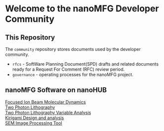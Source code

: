 # Welcome to the nanoMFG Developer Community

## This Repository

The `community` repository stores documents used by the developer community.

* `rfcs` - SoftWare Planning Document(SPD) drafts and related documents ready for a Request For Comment (RFC) review period.
* `governance` - operating processes for the nanoMFG project.

## nanoMFG Software on nanoHUB

[Focused Ion Beam Molecular Dynamics](https://nanohub.org/tools/fibmd)  
[Two Photon Lithography](https://nanohub.org/tools/tpl/)  
[Two Photon Lithography Variable Analysis](https://nanohub.org/tools/tplvaranlz/)  
[Kirigami Design and analysis](https://nanohub.org/tools/gamian)  
[SEM Image Processing Tool](https://nanohub.org/tools/gsaimage/)  


